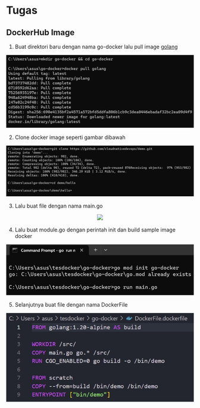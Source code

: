 # Tugas
## DockerHub Image

1. Buat direktori baru dengan nama go-docker lalu pull image [golang](https://hub.docker.com/_/golang)<br>
<div align="center"><img src="gambar/gol1.jpg"></div>

2. Clone docker image seperti gambar dibawah<br>
<div align="center"><img src="gambar/gol2.jpg"></div>

3. Lalu buat file dengan nama main.go<br>
<div align="center"><img src="gambar/gol3.jpg"></div>

4. Lalu buat module.go dengan perintah init dan build sample image docker<br>
<div align="center"><img src="gambar/run-cmd.jpg"></div>

5. Selanjutnya buat file dengan nama DockerFile<br>
<div align="center"><img src="gambar/dockerfile.jpg"></div>
